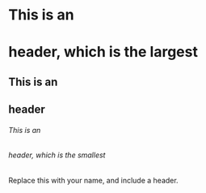 # This is an <h1> header, which is the largest
## This is an <h2> header
###### This is an <h6> header, which is the smallest

Replace this with your name, and include a header.
